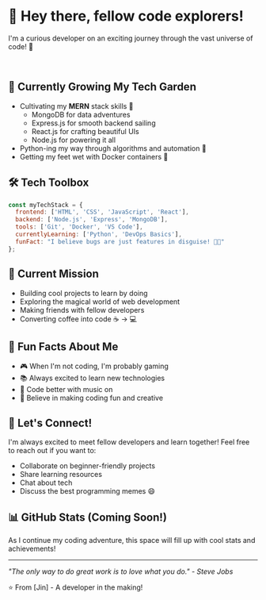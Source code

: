 # 👋 Hey there, fellow code explorers! 

I'm a curious developer on an exciting journey through the vast universe of code! 🚀

<br>

## 🌱 Currently Growing My Tech Garden

- Cultivating my **MERN** stack skills 🌿
  - MongoDB for data adventures
  - Express.js for smooth backend sailing
  - React.js for crafting beautiful UIs
  - Node.js for powering it all
- Python-ing my way through algorithms and automation 🐍
- Getting my feet wet with Docker containers 🐳

## 🛠️ Tech Toolbox

```javascript
const myTechStack = {
  frontend: ['HTML', 'CSS', 'JavaScript', 'React'],
  backend: ['Node.js', 'Express', 'MongoDB'],
  tools: ['Git', 'Docker', 'VS Code'],
  currentlyLearning: ['Python', 'DevOps Basics'],
  funFact: "I believe bugs are just features in disguise! 🐛✨"
};
```

## 🎯 Current Mission

- Building cool projects to learn by doing
- Exploring the magical world of web development
- Making friends with fellow developers
- Converting coffee into code ☕ → 💻

## 🌈 Fun Facts About Me

- 🎮 When I'm not coding, I'm probably gaming
- 📚 Always excited to learn new technologies
- 🎵 Code better with music on
- 🌟 Believe in making coding fun and creative

## 🤝 Let's Connect!

I'm always excited to meet fellow developers and learn together! Feel free to reach out if you want to:
- Collaborate on beginner-friendly projects
- Share learning resources
- Chat about tech
- Discuss the best programming memes 😄

## 📊 GitHub Stats (Coming Soon!)

As I continue my coding adventure, this space will fill up with cool stats and achievements!

---
*"The only way to do great work is to love what you do." - Steve Jobs*

⭐️ From [Jin] - A developer in the making!
